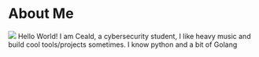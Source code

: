 # About Me
![](/avatar.png)
Hello World! I am Ceald, a cybersecurity student, I like heavy music and build cool tools/projects sometimes. I know python and a bit of Golang
